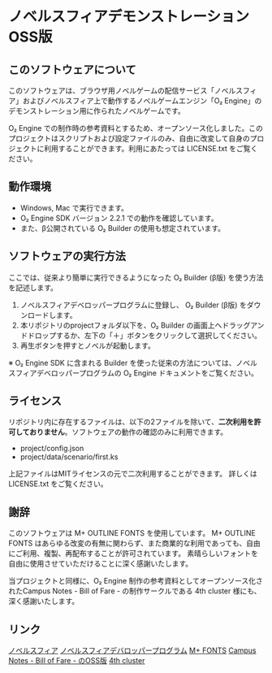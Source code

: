 # ノベルスフィアデモンストレーション OSS版

## このソフトウェアについて ##

このソフトウェアは、ブラウザ用ノベルゲームの配信サービス「ノベルスフィア」およびノベルスフィア上で動作するノベルゲームエンジン「O₂ Engine」のデモンストレーション用に作られたノベルゲームです。

O₂ Engine での制作時の参考資料とするため、オープンソース化しました。このプロジェクトはスクリプトおよび設定ファイルのみ、自由に改変して自身のプロジェクトに利用することができます。利用にあたっては LICENSE.txt をご覧ください。

## 動作環境 ##

- Windows, Mac で実行できます。
- O₂ Engine SDK バージョン 2.2.1 での動作を確認しています。
- また、β公開されている O₂ Builder の使用も想定されています。

## ソフトウェアの実行方法 ##

ここでは、従来より簡単に実行できるようになった O₂ Builder (β版) を使う方法を記述します。

1. ノベルスフィアデベロッパープログラムに登録し、 O₂ Builder (β版) をダウンロードします。
2. 本リポジトリのprojectフォルダ以下を、O₂ Builder の画面上へドラッグアンドドロップするか、左下の「＋」ボタンをクリックして選択してください。
3. 再生ボタンを押すとノベルが起動します。

※ O₂ Engine SDK に含まれる Builder を使った従来の方法については、ノベルスフィアデベロッパープログラムの O₂ Engine ドキュメントをご覧ください。

## ライセンス ##

リポジトリ内に存在するファイルは、以下の2ファイルを除いて、**二次利用を許可しておりません**。ソフトウェアの動作の確認のみに利用できます。

- project/config.json
- project/data/scenario/first.ks

上記ファイルはMITライセンスの元で二次利用することができます。
詳しくは LICENSE.txt をご覧ください。

## 謝辞 ##

このソフトウェアは M+ OUTLINE FONTS を使用しています。
M+ OUTLINE FONTS はあらゆる改変の有無に関わらず、また商業的な利用であっても、自由にご利用、複製、再配布することが許可されています。
素晴らしいフォントを自由に使用させていただけることに深く感謝いたします。

当プロジェクトと同様に、O₂ Engine 制作の参考資料としてオープンソース化されたCampus Notes - Bill of Fare - の制作サークルである 4th cluster 様にも、深く感謝いたします。

## リンク ##

[ノベルスフィア](http://novelsphere.jp/)
[ノベルスフィアデバロッパープログラム](http://developer.novelsphere.jp/)
[M+ FONTS](http://mplus-fonts.sourceforge.jp/mplus-outline-fonts/)
[Campus Notes - Bill of Fare - のOSS版](https://github.com/4th-cluster/bill_of_fare)
[4th cluster](http://4th-cluster.com/)
